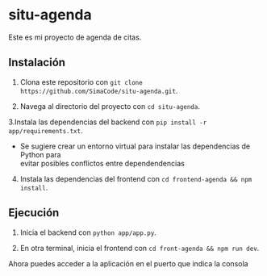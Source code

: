 # situ-agenda
Este es mi proyecto de agenda de citas.

## Instalación

1. Clona este repositorio con `git clone https://github.com/SimaCode/situ-agenda.git`.

2. Navega al directorio del proyecto con `cd situ-agenda`.

3.Instala las dependencias del backend con `pip install -r app/requirements.txt`.
- Se sugiere crear un entorno virtual para instalar las dependencias de Python para   
  evitar posibles conflictos entre dependendencias

4. Instala las dependencias del frontend con `cd frontend-agenda && npm install`.

## Ejecución

1. Inicia el backend con `python app/app.py`.

2. En otra terminal, inicia el frontend con `cd front-agenda && npm run dev`.

Ahora puedes acceder a la aplicación en el puerto que indica la consola
